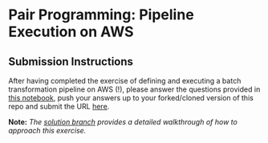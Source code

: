 # Pair Programming: Pipeline Execution on AWS

## Submission Instructions

After having completed the exercise of defining and executing a batch transformation pipeline on AWS (!), please answer the questions provided in [this notebook](https://github.com/flatiron-school/DS-Deloitte-100322c3b-PP-PipelineExecution/blob/main/Submission%20Questions.ipynb), push your answers up to your forked/cloned version of this repo and submit the URL [here](https://my.learn.co/courses/615/quizzes/5740?module_item_id=73338).


**Note:** *The [solution branch](https://github.com/flatiron-school/DS-Deloitte-100322c3b-PP-PipelineExecution/tree/solution) provides a detailed walkthrough of how to approach this exercise.*
